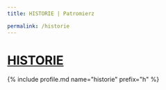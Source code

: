 ```yaml
---
title: HISTORIE | Patromierz

permalink: /historie
---
```


# [HISTORIE](https://patronite.pl/historie)

{% include profile.md name="historie" prefix="h" %}
